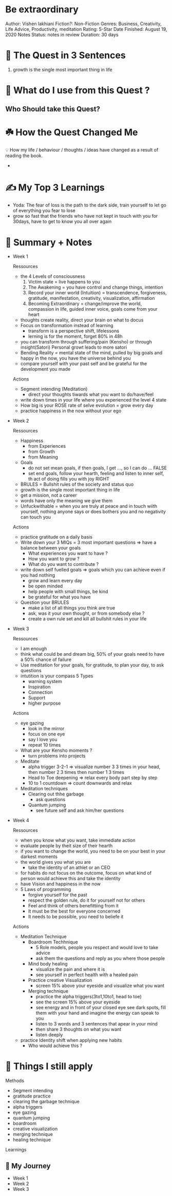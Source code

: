 # Be extraordinary

Author: Vishen lakhiani
Fiction?: Non-Fiction
Genres: Business, Creativity, Life Advice, Productivity, meditation
Rating: 5-Star
Date Finished: August 19, 2020
Notes Status: notes in review
Duration: 30 days

# 🚀 The Quest in 3 Sentences

1. growth is the single most important thing in life

# 🎨 What do I use from this Quest ?

## Who Should take this Quest?

# ☘️ How the Quest Changed Me

<aside>
💡 How my life / behaviour / thoughts / ideas have changed as a result of reading the book.

</aside>

- 

# ✍️ My Top 3 Learnings

- Yoda: The fear of loss is the path to the dark side, train yourself to let go of everything you fear to lose
- grow so fast that the friends who have not kept in touch with you for 30days, have to get to know you all over again

# 📒 Summary + Notes

- Week 1
    
    Ressources
    
    - the 4 Levels of consciousness
        1. Victim state = live happens to you
        2. The Awakening = you have control and change things, intention
        3. Record your inner world (Intuition) = transcendence, forgiveness, gratitude, manifestation, creativity, visualization, affirmation
        4. Becoming Extraordinary = change/improve the world, compassion in life, guided inner voice, goals come from your heart
    - thoughts create reality, direct your brain on what to docus
    - Focus on transformation instead of learning
        - transform is a perspective shift, lifelessons
        - lerning is for the moment, forget 80% in 48h
    - you can transform through suffering/pain (Kensho) or through insight(Satori) Personal growt leads to more satori
    - Bending Reality = mental state of the mind, pulled by big goals and happy in the now, you have the universe behind you
    - compare yourself with your past self and be grateful for the development you made
    
    Actions
    
    - Segment intending (Meditation)
        - direct your thoughts tiwards what you want to do/have/feel
    - write down times in your life where you experienced the level 4 state
    - How big is your ROSE rate of selve evolution = grow every day
    - practice happiness in the now without your ego
    
- Week 2
    
    Ressources
    
    - Happiness
        - from Experiences
        - from Growth
        - from Meaning
    - Goals
        - do not set mean goals, if then goals, I get ..., so I can do ... FALSE
        - set end goals, follow your hearth, feeling and listen to inner self, th act of doing fills you with joy RIGHT
    - BRULES = Bullshit rules of the society and status quo
    - growth is the single most important thing in life
    - get a mission, not a career
    - words have only the meaning we give them
    - Unfuckwithable = when you are truly at peace and in touch wiith yourself, nothing  anyone says or does bothers you and no negativity can touch you
    
    Actions
    
    - practice gratitude on a daily basis
    - Write down your 3 MIQs = 3 most important questions  ⇒ have a balance between your goals
        - What experiences you want to have ?
        - How you want to grow ?
        - What do you want to contribute ?
    - write down self fuelled goals ⇒ goals which you can achieve even if you had nothing
        - grow and learn every day
        - be open minded
        - help people with small things, be kind
        - be grateful for what you have
    - Question your BRULES
        - make a list of all things you think are true
        - ask, was it your own thought, or from somebody else ?
        - create a own rule set and kill all bullshit rules in your life
- Week 3
    
    Ressources
    
    - I am enough
    - think what could be and dream big, 50% of your goals need to have a 50% chance of failure
    - Use meditation for your goals, for gratitude, to plan your day, to ask questions
    - intutition is your compass 5 Types
        - warning system
        - Inspiration
        - Connection
        - Support
        - higher purpose
    
    Actions
    
    - eye gazing
        - look in the mirror
        - focus on one eye
        - say I love you
        - repeat 10 times
    - What are your Kensho moments ?
        - turn problems into projects
    - Meditate
        - alpha trigger 3-2-1 ⇒ visualize number 3 3 times in your head, then number 2 3 times then number 1 3 times
        - Head to Toe deepening ⇒ relax every body part step by step
        - 10 to 1 countdown ⇒ count downwards and relax
    - Meditation techniques
        - Clearing out thhe garbage
            - ask questions
        - Quantum jumping
            - see future self and ask him/her questions
- Week 4
    
    Ressources
    
    - when you know what you want, take immediate action
    - evaluate people by theit size of their hearth
    - if you want to change the world, you need to be on your best in your darkest moments
    - the world gives you what you are
        - take the identity of an athlet or an CEO
    - for habits do not focus on the outcome, focus on what kind of person would achieve this and take the identity
    - have Vision and happiness in the now
    - 5 Laws of programming
        - forgive yourself for the past
        - respect the golden rule, do it for yourself not for others
        - Feel and think of others benefittiing from it
        - It must be the best for everyone concerned
        - It needs to be possible, you need to beliefe it
    
    Actions
    
    - Meditation Technique
        - Boardroom Techhnique
            - 5 Role models, people you respect and would love to take advice
            - ask them the questions and reply as you where those people
        - Mind body healing
            - visualize the pain and where it is
            - see yourself in perfect health with a healed pain
        - Practice creative Visualization
            - screen 15% above your eyeside and visualize what you want
        - Merging technique
            - practice the alpha triggers(3to1,10to1, head to toe)
            - see the screen 15% above your eyeside
            - see energy and in front of your closed eye see dark spots, fill them with your hand and imagine the energy can speak to you
            - listen to 3 words and 3 sentences that apear in your mind
            - then share 3 thoughts on what you want
            - listen deeply
    - practice Identity shift when applying new habits
        - Who would achieve this ?
        

# 📒 Things I still apply

Methods

- Segment intending
- gratitude practice
- clearing the garbage technique
- alpha triggers
- eye gazing
- quantum jumping
- boardroom
- creative visualization
- merging technique
- healing technique

Learnings

## 💪 My Journey

- Week 1
- Week 2
- Week 3